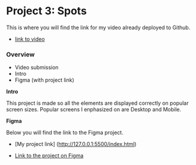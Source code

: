 # Project 3: Spots

This is where you will find the link for my video already deployed to Github.

-   [link to video](https://drive.google.com/file/d/1VGhlPQ4GS_5ERl7xQrMU3xP9nyd3AI_l/view?usp=sharing)

### Overview

-   Video submission
-   Intro
-   Figma (with project link)

**Intro**

This project is made so all the elements are displayed correctly on popular screen sizes. Popular screens I enphasized on are Desktop and Mobile.

**Figma**

Below you will find the link to the Figma project.

-   [My project link] (http://127.0.0.1:5500/index.html)

-   [Link to the project on Figma](https://www.figma.com/file/BBNm2bC3lj8QQMHlnqRsga/Sprint-3-Project-%E2%80%94-Spots?type=design&node-id=2%3A60&mode=design&t=afgNFybdorZO6cQo-1)
